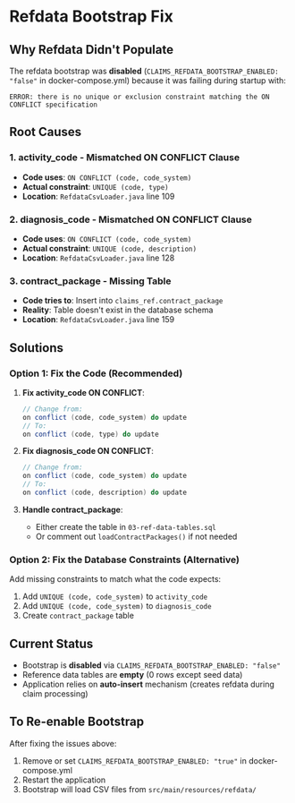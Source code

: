 # Refdata Bootstrap Fix

## Why Refdata Didn't Populate

The refdata bootstrap was **disabled** (`CLAIMS_REFDATA_BOOTSTRAP_ENABLED: "false"` in docker-compose.yml) because it was failing during startup with:

```
ERROR: there is no unique or exclusion constraint matching the ON CONFLICT specification
```

## Root Causes

### 1. **activity_code** - Mismatched ON CONFLICT Clause
- **Code uses**: `ON CONFLICT (code, code_system)`
- **Actual constraint**: `UNIQUE (code, type)`
- **Location**: `RefdataCsvLoader.java` line 109

### 2. **diagnosis_code** - Mismatched ON CONFLICT Clause  
- **Code uses**: `ON CONFLICT (code, code_system)`
- **Actual constraint**: `UNIQUE (code, description)`
- **Location**: `RefdataCsvLoader.java` line 128

### 3. **contract_package** - Missing Table
- **Code tries to**: Insert into `claims_ref.contract_package`
- **Reality**: Table doesn't exist in the database schema
- **Location**: `RefdataCsvLoader.java` line 159

## Solutions

### Option 1: Fix the Code (Recommended)

1. **Fix activity_code ON CONFLICT**:
   ```java
   // Change from:
   on conflict (code, code_system) do update
   // To:
   on conflict (code, type) do update
   ```

2. **Fix diagnosis_code ON CONFLICT**:
   ```java
   // Change from:
   on conflict (code, code_system) do update
   // To:
   on conflict (code, description) do update
   ```

3. **Handle contract_package**:
   - Either create the table in `03-ref-data-tables.sql`
   - Or comment out `loadContractPackages()` if not needed

### Option 2: Fix the Database Constraints (Alternative)

Add missing constraints to match what the code expects:

1. Add `UNIQUE (code, code_system)` to `activity_code`
2. Add `UNIQUE (code, code_system)` to `diagnosis_code`
3. Create `contract_package` table

## Current Status

- Bootstrap is **disabled** via `CLAIMS_REFDATA_BOOTSTRAP_ENABLED: "false"`
- Reference data tables are **empty** (0 rows except seed data)
- Application relies on **auto-insert** mechanism (creates refdata during claim processing)

## To Re-enable Bootstrap

After fixing the issues above:

1. Remove or set `CLAIMS_REFDATA_BOOTSTRAP_ENABLED: "true"` in docker-compose.yml
2. Restart the application
3. Bootstrap will load CSV files from `src/main/resources/refdata/`







